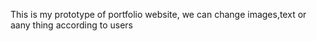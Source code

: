 This is my prototype of portfolio website, we can change images,text or aany thing according to users 
